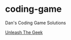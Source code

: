 # coding-game
Dan's Coding Game Solutions

[Unleash The Geek](https://www.codingame.com/leaderboards/challenge/unleash-the-geek-amadeus/country/gb)

